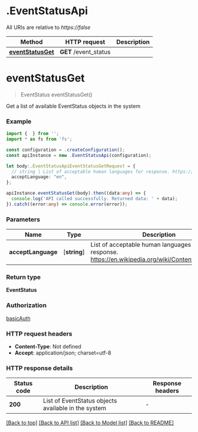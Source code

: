# .EventStatusApi

All URIs are relative to *https://false*

Method | HTTP request | Description
------------- | ------------- | -------------
[**eventStatusGet**](EventStatusApi.md#eventStatusGet) | **GET** /event_status | 


# **eventStatusGet**
> EventStatus eventStatusGet()

Get a list of available EventStatus objects in the system

### Example


```typescript
import {  } from '';
import * as fs from 'fs';

const configuration = .createConfiguration();
const apiInstance = new .EventStatusApi(configuration);

let body:.EventStatusApiEventStatusGetRequest = {
  // string | List of acceptable human languages for response. https://en.wikipedia.org/wiki/Content_negotiation (optional)
  acceptLanguage: "en",
};

apiInstance.eventStatusGet(body).then((data:any) => {
  console.log('API called successfully. Returned data: ' + data);
}).catch((error:any) => console.error(error));
```


### Parameters

Name | Type | Description  | Notes
------------- | ------------- | ------------- | -------------
 **acceptLanguage** | [**string**] | List of acceptable human languages for response. https://en.wikipedia.org/wiki/Content_negotiation | (optional) defaults to 'en'


### Return type

**EventStatus**

### Authorization

[basicAuth](README.md#basicAuth)

### HTTP request headers

 - **Content-Type**: Not defined
 - **Accept**: application/json; charset=utf-8


### HTTP response details
| Status code | Description | Response headers |
|-------------|-------------|------------------|
**200** | List of EventStatus objects available in the system |  -  |

[[Back to top]](#) [[Back to API list]](README.md#documentation-for-api-endpoints) [[Back to Model list]](README.md#documentation-for-models) [[Back to README]](README.md)


